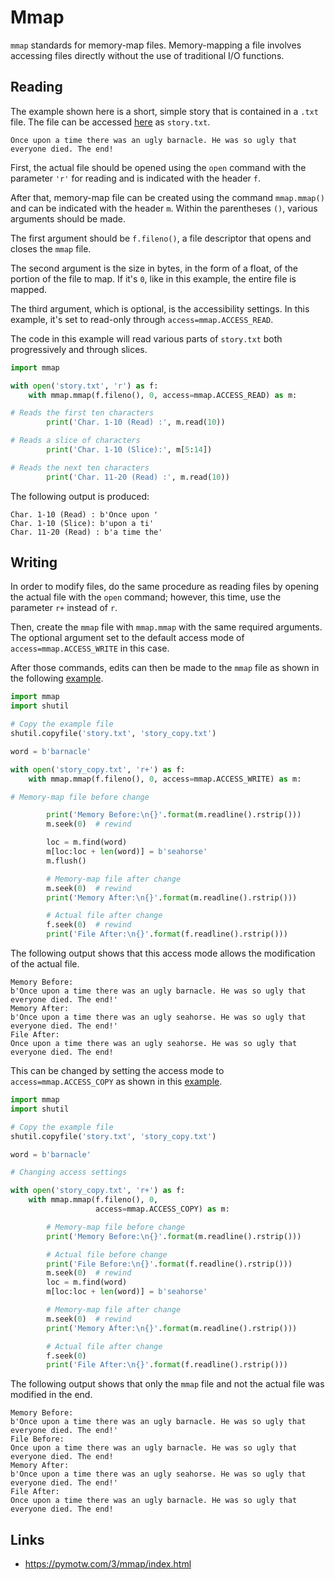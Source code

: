 # Mmap

`mmap` standards for memory-map files. Memory-mapping a file involves
accessing files directly without the use of traditional I/O functions.

## Reading

The example shown here is a short, simple story that is contained in a
`.txt` file. The file can be accessed
[here](https://github.com/cybertraining-dsc/reu2022/blob/main/project/examples/mmap_instructions/story.txt)
as `story.txt`.

```
Once upon a time there was an ugly barnacle. He was so ugly that
everyone died. The end!
```

First, the actual file should be opened using the `open` command with the parameter `'r'` for 
reading and is indicated with the header `f`. 

After that, memory-map file can be created using the command `mmap.mmap()` 
and can be indicated with the header `m`. Within the parentheses `()`, 
various arguments should be made.

The first argument should be `f.fileno()`, a file descriptor that opens and 
closes the `mmap` file.

The second argument is the size in bytes, in the form of a float, of the portion of the file to 
map. If it's `0`, like in this example, the entire file is mapped.

The third argument, which is optional, is the accessibility settings. In this example, it's set
to read-only through `access=mmap.ACCESS_READ`.

The code in this example will read various parts of `story.txt` both progressively and through
slices.

```python
import mmap

with open('story.txt', 'r') as f:
    with mmap.mmap(f.fileno(), 0, access=mmap.ACCESS_READ) as m:

# Reads the first ten characters
        print('Char. 1-10 (Read) :', m.read(10))

# Reads a slice of characters
        print('Char. 1-10 (Slice):', m[5:14])

# Reads the next ten characters
        print('Char. 11-20 (Read) :', m.read(10))
```

The following output is produced:

```
Char. 1-10 (Read) : b'Once upon '
Char. 1-10 (Slice): b'upon a ti'
Char. 11-20 (Read) : b'a time the'
```

## Writing

In order to modify files, do the same procedure as reading files by opening the actual file
with the `open` command; however, this time, use the parameter `r+` instead of `r`.

Then,
create the `mmap` file with `mmap.mmap` with the same required arguments. The optional 
argument set to the default access mode of `access=mmap.ACCESS_WRITE` in this case.

After those commands, edits can then be made to the `mmap` file as shown in the 
following [example](https://github.com/cybertraining-dsc/reu2022/blob/main/project/examples/mmap_instructions/mmap_write_slice.py).

```python
import mmap
import shutil

# Copy the example file
shutil.copyfile('story.txt', 'story_copy.txt')

word = b'barnacle'

with open('story_copy.txt', 'r+') as f:
    with mmap.mmap(f.fileno(), 0, access=mmap.ACCESS_WRITE) as m:

# Memory-map file before change

        print('Memory Before:\n{}'.format(m.readline().rstrip()))
        m.seek(0)  # rewind

        loc = m.find(word)
        m[loc:loc + len(word)] = b'seahorse'
        m.flush()

        # Memory-map file after change
        m.seek(0)  # rewind
        print('Memory After:\n{}'.format(m.readline().rstrip()))

        # Actual file after change
        f.seek(0)  # rewind
        print('File After:\n{}'.format(f.readline().rstrip()))
```

The following output shows that this access mode allows the modification of the actual file.

```
Memory Before:
b'Once upon a time there was an ugly barnacle. He was so ugly that everyone died. The end!'
Memory After:
b'Once upon a time there was an ugly seahorse. He was so ugly that everyone died. The end!'
File After:
Once upon a time there was an ugly seahorse. He was so ugly that everyone died. The end!
```

This can be changed by setting the access mode to `access=mmap.ACCESS_COPY` as shown in this 
[example](https://github.com/cybertraining-dsc/reu2022/blob/main/project/examples/mmap_instructions/mmap_write_copy.py).


```python
import mmap
import shutil

# Copy the example file
shutil.copyfile('story.txt', 'story_copy.txt')

word = b'barnacle'

# Changing access settings

with open('story_copy.txt', 'r+') as f:
    with mmap.mmap(f.fileno(), 0,
                   access=mmap.ACCESS_COPY) as m:

        # Memory-map file before change
        print('Memory Before:\n{}'.format(m.readline().rstrip()))

        # Actual file before change
        print('File Before:\n{}'.format(f.readline().rstrip()))
        m.seek(0)  # rewind
        loc = m.find(word)
        m[loc:loc + len(word)] = b'seahorse'

        # Memory-map file after change
        m.seek(0)  # rewind
        print('Memory After:\n{}'.format(m.readline().rstrip()))

        # Actual file after change
        f.seek(0)
        print('File After:\n{}'.format(f.readline().rstrip()))
```

The following output shows that only the `mmap` file and not the actual file was modified
in the end. 

```
Memory Before:
b'Once upon a time there was an ugly barnacle. He was so ugly that everyone died. The end!'
File Before:
Once upon a time there was an ugly barnacle. He was so ugly that everyone died. The end!
Memory After:
b'Once upon a time there was an ugly seahorse. He was so ugly that everyone died. The end!'
File After:
Once upon a time there was an ugly barnacle. He was so ugly that everyone died. The end!
```

## Links

* <https://pymotw.com/3/mmap/index.html>